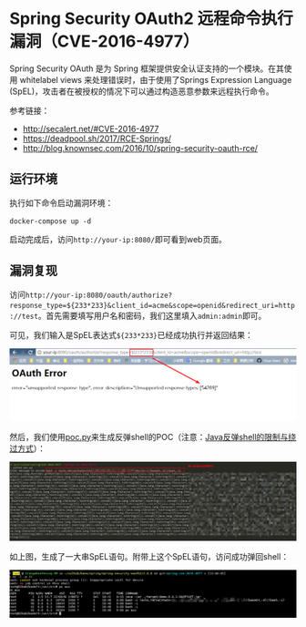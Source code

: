 # Spring Security OAuth2 远程命令执行漏洞（CVE-2016-4977）

Spring Security OAuth 是为 Spring 框架提供安全认证支持的一个模块。在其使用 whitelabel views 来处理错误时，由于使用了Springs Expression Language (SpEL)，攻击者在被授权的情况下可以通过构造恶意参数来远程执行命令。

参考链接：

- http://secalert.net/#CVE-2016-4977
- https://deadpool.sh/2017/RCE-Springs/
- http://blog.knownsec.com/2016/10/spring-security-oauth-rce/

## 运行环境

执行如下命令启动漏洞环境：

```
docker-compose up -d
```

启动完成后，访问`http://your-ip:8080/`即可看到web页面。

## 漏洞复现

访问`http://your-ip:8080/oauth/authorize?response_type=${233*233}&client_id=acme&scope=openid&redirect_uri=http://test`。首先需要填写用户名和密码，我们这里填入`admin:admin`即可。

可见，我们输入是SpEL表达式`${233*233}`已经成功执行并返回结果：

![](1.png)

然后，我们使用[poc.py](poc.py)来生成反弹shell的POC（注意：[Java反弹shell的限制与绕过方式](http://www.jackson-t.ca/runtime-exec-payloads.html)）：

![](2.png)

如上图，生成了一大串SpEL语句。附带上这个SpEL语句，访问成功弹回shell：

![](3.png)
